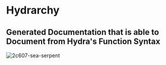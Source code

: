 # Hydrarchy
## Generated Documentation that is able to Document from Hydra's Function Syntax

![2c607-sea-serpent](https://user-images.githubusercontent.com/107733608/174912964-77b2a004-4cb4-4c82-b166-39f361dd4562.jpg)
